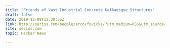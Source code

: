 ```yaml
---
title: "Friends of Vast Industrial Concrete Kafkaesque Structures"
draft: false
date: 2019-12-08T12:39:55Z
link: http://seriss.com/people/erco/fovicks/?utm_medium=RSS&utm_source=hune
site: seriss.com
topic: Hacker News  

---
```


